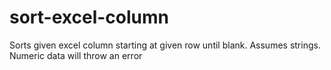 # sort-excel-column
Sorts given excel column starting at given row until blank. Assumes strings. Numeric data will throw an error
